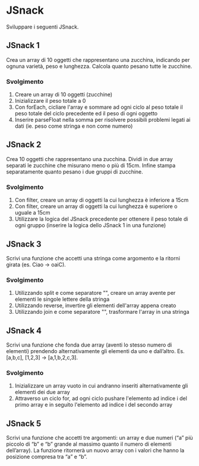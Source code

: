 # JSnack

Sviluppare i seguenti JSnack.

## JSnack 1

Crea un array di 10 oggetti che rappresentano una zucchina, indicando per ognuna varietà, peso e lunghezza. Calcola quanto pesano tutte le zucchine.

### Svolgimento

1. Creare un array di 10 oggetti (zucchine)
2. Inizializzare il peso totale a 0
3. Con forEach, cicliare l'array e sommare ad ogni ciclo al peso totale il peso totale del ciclo precedente ed il peso di ogni oggetto
4. Inserire parseFloat nella somma per risolvere possibili problemi legati ai dati (ie. peso come stringa e non come numero)

## JSnack 2

Crea 10 oggetti che rappresentano una zucchina. Dividi in due array separati le zucchine che misurano meno o più di 15cm. Infine stampa separatamente quanto pesano i due gruppi di zucchine.

### Svolgimento

1. Con filter, creare un array di oggetti la cui lunghezza è inferiore a 15cm
2. Con filter, creare un array di oggetti la cui lunghezza è superiore o uguale a 15cm
3. Utilizzare la logica del JSnack precedente per ottenere il peso totale di ogni gruppo (inserire la logica dello JSnack 1 in una funzione)

## JSnack 3

Scrivi una funzione che accetti una stringa come argomento e la ritorni girata (es. Ciao -> oaiC).

### Svolgimento

1. Utilizzando split e come separatore "", creare un array avente per elementi le singole lettere della stringa
2. Utilizzando reverse, invertire gli elementi dell'array appena creato
3. Utilizzando join e come separatore "", trasformare l'array in una stringa

## JSnack 4

Scrivi una funzione che fonda due array (aventi lo stesso numero di elementi) prendendo alternativamente gli elementi da uno e dall’altro. Es. [a,b,c], [1,2,3] → [a,1,b,2,c,3].

### Svolgimento

1. Inizializzare un array vuoto in cui andranno inseriti alternativamente gli elementi dei due array
2. Attraverso un ciclo for, ad ogni ciclo pushare l'elemento ad indice i del primo array e in seguito l'elemento ad indice i del secondo array

## JSnack 5

Scrivi una funzione che accetti tre argomenti:
un array e due numeri (“a” più piccolo di “b” e “b” grande al massimo quanto il numero di elementi dell’array). La funzione ritornerà un nuovo array con i valori che hanno la posizione compresa tra “a” e “b”.
